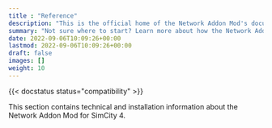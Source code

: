 ```yaml
---
title : "Reference"
description: "This is the official home of the Network Addon Mod's documentation."
summary: "Not sure where to start? Learn more about how the Network Addon Mod can be installed, frequently asked questions, its history and the people that made it happen."
date: 2022-09-06T10:09:26+00:00
lastmod: 2022-09-06T10:09:26+00:00
draft: false
images: []
weight: 10
---
```


{{< docstatus status="compatibility" >}}

This section contains technical and installation information about the Network Addon Mod for SimCity 4.